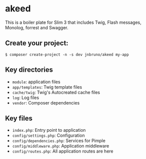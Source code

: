 # akeed

This is a boiler plate for Slim 3 that includes Twig, Flash messages, Monolog, forrest and Swagger.

## Create your project:

    $ composer create-project -n -s dev jnbruno/akeed my-app

## Key directories

* `module`: application files
* `app/templates`: Twig template files
* `cache/twig`: Twig's Autocreated cache files
* `log`: Log files
* `vendor`: Composer dependencies

## Key files

* `index.php`: Entry point to application
* `config/settings.php`: Configuration
* `config/dependencies.php`: Services for Pimple
* `config/middleware.php`: Application middleware
* `config/routes.php`: All application routes are here
